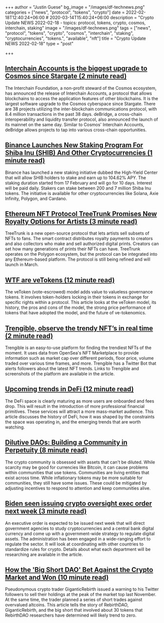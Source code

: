 +++
author = "Justin Guese"
bg_image = "/images/df-technews.png"
categories = ["news", "protocol", "tokens", "crypto"]
date = 2022-02-18T12:40:24+06:00 # 2020-03-14T15:40:24+06:00
description = "Crypto Update NEWS 2022-02-18 - topics: protocol, tokens, crypto, cosmos, interchain, staking"
image = "/images/df-technews.png"
tags = ["news", "protocol", "tokens", "crypto", "cosmos", "interchain", "staking", "cryptocurrencies", "tokens.", "available", "nft"]
title = "Crypto Update NEWS 2022-02-18"
type = "post"

+++

## [Interchain Accounts is the biggest upgrade to Cosmos since Stargate (2 minute read)](https://cointelegraph.com/news/interchain-accounts-is-the-biggest-upgrade-to-cosmos-since-stargate)

The Interchain Foundation, a non-profit steward of the Cosmos ecosystem, has announced the release of Interchain Accounts, a protocol that allows blockchains to access the application features of other blockchains. It is the largest software upgrade to the Cosmos cyberspace since Stargate. There are 38 projects utilizing the inter-blockchain communications protocol, with 8.4 million transactions in the past 38 days. deBridge, a cross-chain interoperability and liquidity transfer protocol, also announced the launch of its mainnet on the same day. Similar to Cosmos' Interchain Accounts, deBridge allows projects to tap into various cross-chain opportunities.

## [Binance Launches New Staking Program For Shiba Inu (SHIB) And Other Cryptocurrencies (1 minute read)](https://thecryptobasic.com/2022/02/17/binance-launches-new-staking-program-for-shiba-inu-shib-and-other-cryptocurrencies/)

Binance has launched a new staking initiative dubbed the High-Yield Center that will allow SHIB holders to stake and earn up to 104.62% APY. The staking duration started from 17 February and will go for 10 days. Interest will be paid daily. Stakers can stake between 200 and 7 million Shiba Inu tokens. The initiative is available for other cryptocurrencies like Solana, Axie Infinity, Polygon, and Cardano.

## [Ethereum NFT Protocol TreeTrunk Promises New Royalty Options for Artists (3 minute read)](https://decrypt.co/93097/ethereum-nft-protocol-treetrunk-promises-new-royalty-options-artists)

TreeTrunk is a new open-source protocol that lets artists sell subsets of NFTs to fans. The smart contract distributes royalty payments to creators and also collectors who make and sell authorized digital prints. Creators can set how many generations of prints their NFTs can have. TreeTrunk operates on the Polygon ecosystem, but the protocol can be integrated into any Ethereum-based platform. The protocol is still being refined and will launch in March.

## [WTF are veTokens (12 minute read)](https://outline.com/C9BPB6)

The veToken (vote-escrowed) model adds value to valueless governance tokens. It involves token-holders locking in their tokens in exchange for specific rights within a protocol. This article looks at the veToken model, its history, the pros and cons of the model, the strong price performance of tokens that have adopted the model, and the future of ve-tokenomics.

## [Trengible, observe the trendy NFT’s in real time (2 minute read)](https://www.bitcoininsider.org/article/149530/trengible-observe-trendy-nfts-real-time)

Trengible is an easy-to-use platform for finding the trendiest NFTs of the moment. It uses data from OpenSea's NFT Marketplace to provide information such as market cap over different periods, floor price, volume traded over various time frames, and more. Trengible has a Twitter Bot that alerts followers about the latest NFT trends. Links to Trengible and screenshots of the platform are available in the article.

## [Upcoming trends in DeFi (12 minute read)](https://mirror.xyz/0xb75a80708eE0581079AfF6FFEF243f37008e2a1C/9Ora_m4T8495ourBm6A5Ct10GriJdbIK7-3rk6Hje_8)

The DeFi space is clearly maturing as more users are onboarded and fees drop. This will result in the introduction of more professional financial primitives. These services will attract a more mass-market audience. This article discusses the history of DeFi, how it was shaped by the constraints the space was operating in, and the emerging trends that are worth watching.

## [Dilutive DAOs: Building a Community in Perpetuity (8 minute read)](https://m.mirror.xyz/Eb308XiSttfLIWWMq5tVZd6xswtUbVjEGngEBHezAEE)

The crypto community is obsessed with assets that can't be diluted. While scarcity may be good for currencies like Bitcoin, it can cause problems within communities that use tokens. Communities are living entities that exist across time. While inflationary tokens may be more suitable for communities, they still have some issues. These could be mitigated by adjusting incentives to respond to attention and keep communities alive.

## [Biden seen issuing crypto oversight exec order next week (3 minute read)](https://finance.yahoo.com/news/biden-order-on-crypto-oversight-expected-next-week-source-says-173452499.html)

An executive order is expected to be issued next week that will direct government agencies to study cryptocurrencies and a central bank digital currency and come up with a government-wide strategy to regulate digital assets. The administration has been engaged in a wide-ranging effort to regulate the sector. It will look at coordinating with other countries to standardize rules for crypto. Details about what each department will be researching are available in the article.

## [How the 'Big Short DAO' Bet Against the Crypto Market and Won (10 minute read)](https://www.coindesk.com/markets/2022/02/17/how-the-big-short-dao-bet-against-the-crypto-market-and-won/)

Pseudonymous crypto trader GiganticRebirth issued a warning to his Twitter followers to sell their holdings at the peak of the market top last November. At the same time, the trader planned a series of short trades against overvalued altcoins. This article tells the story of RebirthDAO, GiganticRebirth, and the big short that involved about 30 tokens that RebirthDAO researchers have determined will likely trend to zero.

